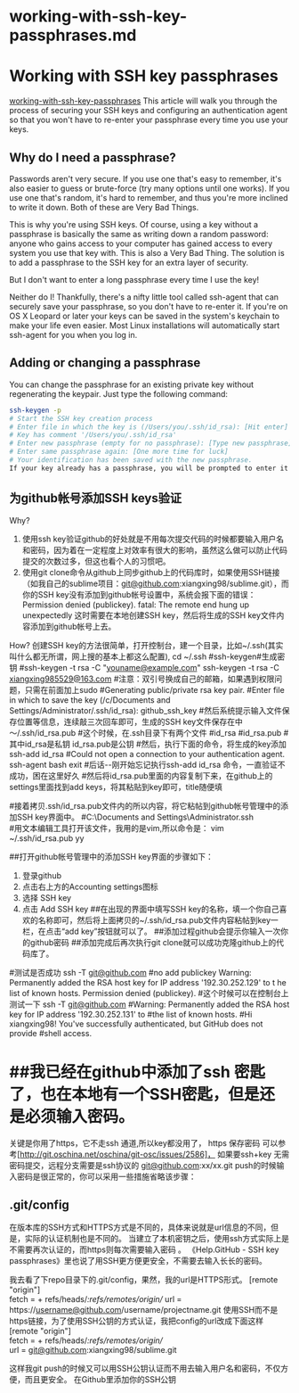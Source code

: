 # working-with-ssh-key-passphrases.md

# Working with SSH key passphrases
[working-with-ssh-key-passphrases](https://help.github.com/articles/working-with-ssh-key-passphrases/)
This article will walk you through the process of securing your SSH keys and configuring an authentication agent so that you won't have to re-enter your passphrase every time you use your keys.

## Why do I need a passphrase?

Passwords aren't very secure. If you use one that's easy to remember, it's also easier to guess or brute-force (try many options until one works). If you use one that's random, it's hard to remember, and thus you're more inclined to write it down. Both of these are Very Bad Things.

This is why you're using SSH keys. Of course, using a key without a passphrase is basically the same as writing down a random password: anyone who gains access to your computer has gained access to every system you use that key with. This is also a Very Bad Thing. The solution is to add a passphrase to the SSH key for an extra layer of security.

But I don't want to enter a long passphrase every time I use the key!

Neither do I! Thankfully, there's a nifty little tool called ssh-agent that can securely save your passphrase, so you don't have to re-enter it. If you're on OS X Leopard or later your keys can be saved in the system's keychain to make your life even easier. Most Linux installations will automatically start ssh-agent for you when you log in.

## Adding or changing a passphrase

You can change the passphrase for an existing private key without regenerating the keypair. Just type the following command:

```bash
ssh-keygen -p
# Start the SSH key creation process
# Enter file in which the key is (/Users/you/.ssh/id_rsa): [Hit enter]
# Key has comment '/Users/you/.ssh/id_rsa'
# Enter new passphrase (empty for no passphrase): [Type new passphrase]
# Enter same passphrase again: [One more time for luck]
# Your identification has been saved with the new passphrase.
If your key already has a passphrase, you will be prompted to enter it before you can change to a new passphrase.
```

## 为github帐号添加SSH keys验证
Why?
1. 使用ssh key验证github的好处就是不用每次提交代码的时候都要输入用户名和密码，因为着在一定程度上对效率有很大的影响，虽然这么做可以防止代码提交的次数过多，但这也看个人的习惯吧。
2. 使用git clone命令从github上同步github上的代码库时，如果使用SSH链接（如我自己的sublime项目：git@github.com:xiangxing98/sublime.git），而你的SSH key没有添加到github帐号设置中，系统会报下面的错误：
Permission denied (publickey).
fatal: The remote end hung up unexpectedly
这时需要在本地创建SSH key，然后将生成的SSH key文件内容添加到github帐号上去。

How?
创建SSH key的方法很简单，打开控制台，建一个目录，比如~/.ssh(其实叫什么都无所谓，网上搜的基本上都这么配置),
cd ~/.ssh
#ssh-keygen#生成密钥
#ssh-keygen -t rsa -C "youname@example.com"
ssh-keygen -t rsa -C xiangxing985529@163.com
#注意：双引号换成自己的邮箱，如果遇到权限问题，只需在前面加上sudo
#Generating public/private rsa key pair.
#Enter file in which to save the key (/c/Documents and Settings/Administrator/.ssh/id_rsa): github_ssh_key
#然后系统提示输入文件保存位置等信息，连续敲三次回车即可，生成的SSH key文件保存在中～/.ssh/id_rsa.pub
#这个时候，在.ssh目录下有两个文件
#id_rsa
#id_rsa.pub
#其中id_rsa是私钥 id_rsa.pub是公钥
#然后，执行下面的命令，将生成的key添加
ssh-add id_rsa
#Could not open a connection to your authentication agent.
ssh-agent bash
exit
#后话--刚开始忘记执行ssh-add id_rsa 命令，一直验证不成功，困在这里好久
#然后将id_rsa.pub里面的内容复制下来，在github上的settings里面找到add keys，将其粘贴到key即可，title随便填

#接着拷贝.ssh/id_rsa.pub文件内的所以内容，将它粘帖到github帐号管理中的添加SSH key界面中。
#C:\Documents and Settings\Administrator\.ssh\
#用文本编辑工具打开该文件，我用的是vim,所以命令是：
vim ~/.ssh/id_rsa.pub
yy

##打开github帐号管理中的添加SSH key界面的步骤如下：
1. 登录github
2. 点击右上方的Accounting settings图标
3. 选择 SSH key
4. 点击 Add SSH key
##在出现的界面中填写SSH key的名称，填一个你自己喜欢的名称即可，然后将上面拷贝的~/.ssh/id_rsa.pub文件内容粘帖到key一栏，在点击“add key”按钮就可以了。
##添加过程github会提示你输入一次你的github密码
##添加完成后再次执行git clone就可以成功克隆github上的代码库了。

#测试是否成功
ssh -T git@github.com
#no add publickey
Warning: Permanently added the RSA host key for IP address '192.30.252.129' to t
he list of known hosts.
Permission denied (publickey).
#这个时候可以在控制台上测试一下
ssh -T git@github.com
#Warning: Permanently added the RSA host key for IP address '192.30.252.131' to 
#the list of known hosts.
#Hi xiangxing98! You've successfully authenticated, but GitHub does not provide 
#shell access.

# ##我已经在github中添加了ssh 密匙了，也在本地有一个SSH密匙，但是还是必须输入密码。
关键是你用了https，它不走ssh 通道,所以key都没用了，
https 保存密码 可以参考[http://git.oschina.net/oschina/git-osc/issues/2586]，
如果要ssh+key 无需密码提交，远程分支需要是ssh协议的 git@github.com:xx/xx.git
push的时候输入密码是很正常的，你可以采用一些措施省略该步骤：
## .git/config
在版本库的SSH方式和HTTPS方式是不同的，具体来说就是url信息的不同，但是，实际的认证机制也是不同的。
当建立了本机密钥之后，使用ssh方式实际上是不需要再次认证的，而https则每次需要输入密码 。
《Help.GitHub - SSH key passphrases》里也说了用SSH更方便更安全，不需要去输入长长的密码。

我去看了下repo目录下的.git/config，果然，我的url是HTTPS形式。
[remote "origin"]  
fetch = + refs/heads/*:refs/remotes/origin/*
url = https://username@github.com/username/projectname.git
使用SSH而不是https链接，为了使用SSH公钥的方式认证，我把config的url改成下面这样
[remote "origin"]  
fetch = + refs/heads/*:refs/remotes/origin/*  
url = git@github.com:xiangxing98/sublime.git

这样我git push的时候又可以用SSH公钥认证而不用去输入用户名和密码，不仅方便，而且更安全。
在Github里添加你的SSH公钥
